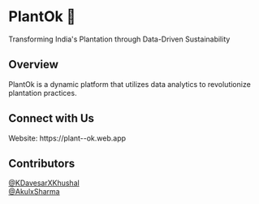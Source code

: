 <h1>PlantOk 🌱</h1>
Transforming India's Plantation through Data-Driven Sustainability


<h2>Overview</h2>
PlantOk is a dynamic platform that utilizes data analytics to revolutionize plantation practices.

<h2>Connect with Us <br> </h2>
Website: https://plant--ok.web.app

<h2>Contributors</h2>
<a href="https://github.com/DavesarxKhushal" >@KDavesarXKhushal</a> <br>
<a href="https://github.com/AkulxSharma" >@AkulxSharma</a> 
